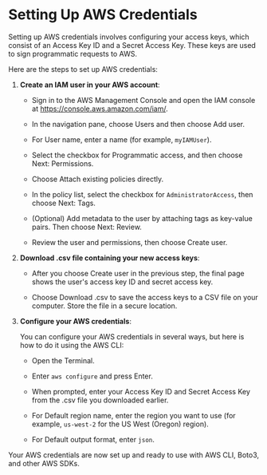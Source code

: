 
# Setting Up AWS Credentials

Setting up AWS credentials involves configuring your access keys, which consist of an Access Key ID and a Secret Access Key. These keys are used to sign programmatic requests to AWS.

Here are the steps to set up AWS credentials:

1. **Create an IAM user in your AWS account**: 

   - Sign in to the AWS Management Console and open the IAM console at https://console.aws.amazon.com/iam/.
   
   - In the navigation pane, choose Users and then choose Add user.
   
   - For User name, enter a name (for example, `myIAMUser`). 
   
   - Select the checkbox for Programmatic access, and then choose Next: Permissions.

   - Choose Attach existing policies directly.
   
   - In the policy list, select the checkbox for `AdministratorAccess`, then choose Next: Tags.
   
   - (Optional) Add metadata to the user by attaching tags as key-value pairs. Then choose Next: Review.
   
   - Review the user and permissions, then choose Create user.

2. **Download .csv file containing your new access keys**:

   - After you choose Create user in the previous step, the final page shows the user's access key ID and secret access key. 
   
   - Choose Download .csv to save the access keys to a CSV file on your computer. Store the file in a secure location.

3. **Configure your AWS credentials**: 

   You can configure your AWS credentials in several ways, but here is how to do it using the AWS CLI:
   
   - Open the Terminal.
   
   - Enter `aws configure` and press Enter.
   
   - When prompted, enter your Access Key ID and Secret Access Key from the .csv file you downloaded earlier.
   
   - For Default region name, enter the region you want to use (for example, `us-west-2` for the US West (Oregon) region).
   
   - For Default output format, enter `json`.

Your AWS credentials are now set up and ready to use with AWS CLI, Boto3, and other AWS SDKs.
